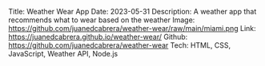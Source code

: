 Title: Weather Wear App
Date: 2023-05-31
Description: A weather app that recommends what to wear based on the weather
Image: https://github.com/juanedcabrera/weather-wear/raw/main/miami.png
Link: https://juanedcabrera.github.io/weather-wear/
Github: https://github.com/juanedcabrera/weather-wear
Tech: HTML, CSS, JavaScript, Weather API, Node.js

